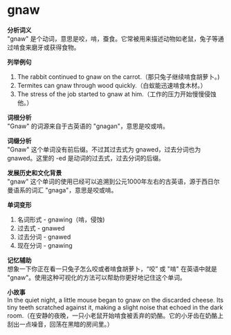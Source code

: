 # gnaw

**分析词义**  
"gnaw" 是个动词，意思是咬，啃，蚕食。它常被用来描述动物如老鼠，兔子等通过啃食来磨牙或获得食物。

  

**列举例句**

  

1.  The rabbit continued to gnaw on the carrot.（那只兔子继续啃食胡萝卜。)
2.  Termites can gnaw through wood quickly.（白蚁能迅速啃食木材。）
3.  The stress of the job started to gnaw at him.（工作的压力开始慢慢侵蚀他。）

  

**词根分析**  
"Gnaw" 的词源来自于古英语的 "gnagan"，意思是咬或啃。

  

**词缀分析**  
"Gnaw" 这个单词没有前后缀。不过其过去式为 gnawed，过去分词也为 gnawed。这里的 -ed 是动词的过去式，过去分词的后缀。

  

**发展历史和文化背景**  
"gnaw" 这个单词的使用已经可以追溯到公元1000年左右的古英语，源于西日尔曼语系的词汇 "gnaga"，意思是咬或啃。

  

**单词变形**

  

1.  名词形式 - gnawing（啃，侵蚀)
2.  过去式 - gnawed
3.  过去分词 - gnawed
4.  现在分词 - gnawing

  

**记忆辅助**  
想象一下你正在看一只兔子怎么咬或者啃食胡萝卜，“咬” 或 "啃" 在英语中就是 "gnaw"。使用这种可视化的方法可以帮助你更好地记住这个单词。

  

**小故事**  
In the quiet night, a little mouse began to gnaw on the discarded cheese. Its tiny teeth scratched against it, making a slight noise that echoed in the dark room.（在安静的夜晚，一只小老鼠开始啃食被丢弃的奶酪。它的小牙齿在奶酪上刮出一点噪音，回荡在黑暗的房间里。）
